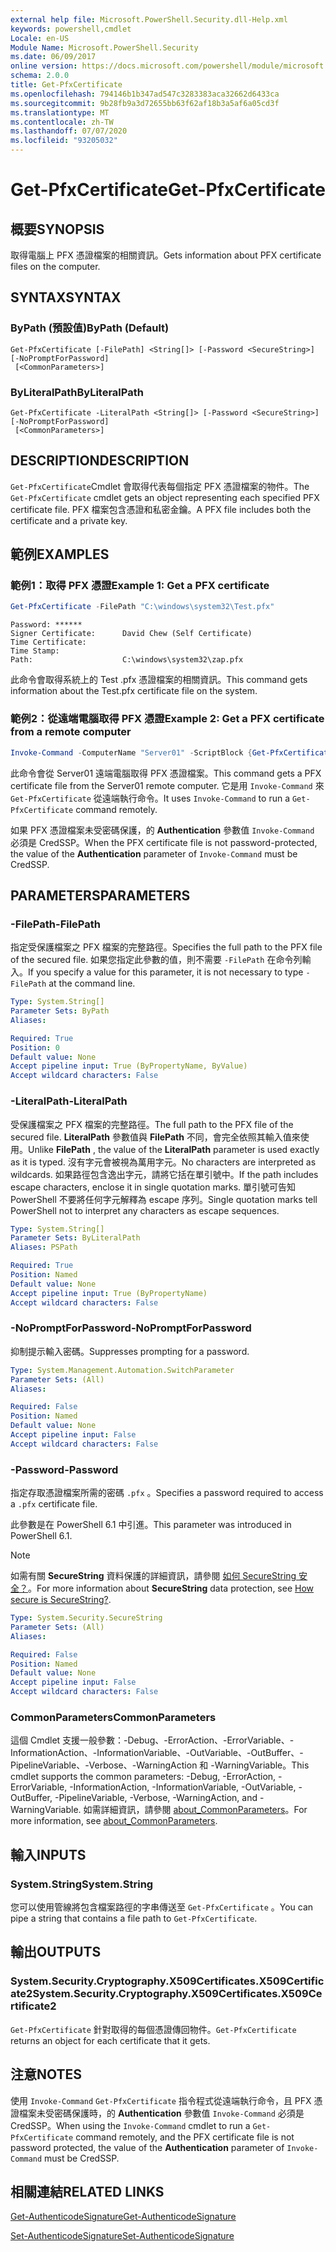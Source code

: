 ```yaml
---
external help file: Microsoft.PowerShell.Security.dll-Help.xml
keywords: powershell,cmdlet
Locale: en-US
Module Name: Microsoft.PowerShell.Security
ms.date: 06/09/2017
online version: https://docs.microsoft.com/powershell/module/microsoft.powershell.security/get-pfxcertificate?view=powershell-7.1&WT.mc_id=ps-gethelp
schema: 2.0.0
title: Get-PfxCertificate
ms.openlocfilehash: 794146b1b347ad547c3283383aca32662d6433ca
ms.sourcegitcommit: 9b28fb9a3d72655bb63f62af18b3a5af6a05cd3f
ms.translationtype: MT
ms.contentlocale: zh-TW
ms.lasthandoff: 07/07/2020
ms.locfileid: "93205032"
---
```

# <span data-ttu-id="1ebe8-103">Get-PfxCertificate</span><span class="sxs-lookup"><span data-stu-id="1ebe8-103">Get-PfxCertificate</span></span>

## <span data-ttu-id="1ebe8-104">概要</span><span class="sxs-lookup"><span data-stu-id="1ebe8-104">SYNOPSIS</span></span>
<span data-ttu-id="1ebe8-105">取得電腦上 PFX 憑證檔案的相關資訊。</span><span class="sxs-lookup"><span data-stu-id="1ebe8-105">Gets information about PFX certificate files on the computer.</span></span>

## <span data-ttu-id="1ebe8-106">SYNTAX</span><span class="sxs-lookup"><span data-stu-id="1ebe8-106">SYNTAX</span></span>

### <span data-ttu-id="1ebe8-107">ByPath (預設值)</span><span class="sxs-lookup"><span data-stu-id="1ebe8-107">ByPath (Default)</span></span>

```
Get-PfxCertificate [-FilePath] <String[]> [-Password <SecureString>] [-NoPromptForPassword]
 [<CommonParameters>]
```

### <span data-ttu-id="1ebe8-108">ByLiteralPath</span><span class="sxs-lookup"><span data-stu-id="1ebe8-108">ByLiteralPath</span></span>

```
Get-PfxCertificate -LiteralPath <String[]> [-Password <SecureString>] [-NoPromptForPassword]
 [<CommonParameters>]
```

## <span data-ttu-id="1ebe8-109">DESCRIPTION</span><span class="sxs-lookup"><span data-stu-id="1ebe8-109">DESCRIPTION</span></span>

<span data-ttu-id="1ebe8-110">`Get-PfxCertificate`Cmdlet 會取得代表每個指定 PFX 憑證檔案的物件。</span><span class="sxs-lookup"><span data-stu-id="1ebe8-110">The `Get-PfxCertificate` cmdlet gets an object representing each specified PFX certificate file.</span></span>
<span data-ttu-id="1ebe8-111">PFX 檔案包含憑證和私密金鑰。</span><span class="sxs-lookup"><span data-stu-id="1ebe8-111">A PFX file includes both the certificate and a private key.</span></span>

## <span data-ttu-id="1ebe8-112">範例</span><span class="sxs-lookup"><span data-stu-id="1ebe8-112">EXAMPLES</span></span>

### <span data-ttu-id="1ebe8-113">範例1：取得 PFX 憑證</span><span class="sxs-lookup"><span data-stu-id="1ebe8-113">Example 1: Get a PFX certificate</span></span>

```powershell
Get-PfxCertificate -FilePath "C:\windows\system32\Test.pfx"
```

```output
Password: ******
Signer Certificate:      David Chew (Self Certificate)
Time Certificate:
Time Stamp:
Path:                    C:\windows\system32\zap.pfx
```

<span data-ttu-id="1ebe8-114">此命令會取得系統上的 Test .pfx 憑證檔案的相關資訊。</span><span class="sxs-lookup"><span data-stu-id="1ebe8-114">This command gets information about the Test.pfx certificate file on the system.</span></span>

### <span data-ttu-id="1ebe8-115">範例2：從遠端電腦取得 PFX 憑證</span><span class="sxs-lookup"><span data-stu-id="1ebe8-115">Example 2: Get a PFX certificate from a remote computer</span></span>

```powershell
Invoke-Command -ComputerName "Server01" -ScriptBlock {Get-PfxCertificate -FilePath "C:\Text\TestNoPassword.pfx"} -Authentication CredSSP
```

<span data-ttu-id="1ebe8-116">此命令會從 Server01 遠端電腦取得 PFX 憑證檔案。</span><span class="sxs-lookup"><span data-stu-id="1ebe8-116">This command gets a PFX certificate file from the Server01 remote computer.</span></span> <span data-ttu-id="1ebe8-117">它是用 `Invoke-Command` 來 `Get-PfxCertificate` 從遠端執行命令。</span><span class="sxs-lookup"><span data-stu-id="1ebe8-117">It uses `Invoke-Command` to run a `Get-PfxCertificate` command remotely.</span></span>

<span data-ttu-id="1ebe8-118">如果 PFX 憑證檔案未受密碼保護，的 **Authentication** 參數值 `Invoke-Command` 必須是 CredSSP。</span><span class="sxs-lookup"><span data-stu-id="1ebe8-118">When the PFX certificate file is not password-protected, the value of the **Authentication** parameter of `Invoke-Command` must be CredSSP.</span></span>

## <span data-ttu-id="1ebe8-119">PARAMETERS</span><span class="sxs-lookup"><span data-stu-id="1ebe8-119">PARAMETERS</span></span>

### <span data-ttu-id="1ebe8-120">-FilePath</span><span class="sxs-lookup"><span data-stu-id="1ebe8-120">-FilePath</span></span>

<span data-ttu-id="1ebe8-121">指定受保護檔案之 PFX 檔案的完整路徑。</span><span class="sxs-lookup"><span data-stu-id="1ebe8-121">Specifies the full path to the PFX file of the secured file.</span></span> <span data-ttu-id="1ebe8-122">如果您指定此參數的值，則不需要 `-FilePath` 在命令列輸入。</span><span class="sxs-lookup"><span data-stu-id="1ebe8-122">If you specify a value for this parameter, it is not necessary to type `-FilePath` at the command line.</span></span>

```yaml
Type: System.String[]
Parameter Sets: ByPath
Aliases:

Required: True
Position: 0
Default value: None
Accept pipeline input: True (ByPropertyName, ByValue)
Accept wildcard characters: False
```

### <span data-ttu-id="1ebe8-123">-LiteralPath</span><span class="sxs-lookup"><span data-stu-id="1ebe8-123">-LiteralPath</span></span>

<span data-ttu-id="1ebe8-124">受保護檔案之 PFX 檔案的完整路徑。</span><span class="sxs-lookup"><span data-stu-id="1ebe8-124">The full path to the PFX file of the secured file.</span></span> <span data-ttu-id="1ebe8-125">**LiteralPath** 參數值與 **FilePath** 不同，會完全依照其輸入值來使用。</span><span class="sxs-lookup"><span data-stu-id="1ebe8-125">Unlike **FilePath** , the value of the **LiteralPath** parameter is used exactly as it is typed.</span></span> <span data-ttu-id="1ebe8-126">沒有字元會被視為萬用字元。</span><span class="sxs-lookup"><span data-stu-id="1ebe8-126">No characters are interpreted as wildcards.</span></span> <span data-ttu-id="1ebe8-127">如果路徑包含逸出字元，請將它括在單引號中。</span><span class="sxs-lookup"><span data-stu-id="1ebe8-127">If the path includes escape characters, enclose it in single quotation marks.</span></span> <span data-ttu-id="1ebe8-128">單引號可告知 PowerShell 不要將任何字元解釋為 escape 序列。</span><span class="sxs-lookup"><span data-stu-id="1ebe8-128">Single quotation marks tell PowerShell not to interpret any characters as escape sequences.</span></span>

```yaml
Type: System.String[]
Parameter Sets: ByLiteralPath
Aliases: PSPath

Required: True
Position: Named
Default value: None
Accept pipeline input: True (ByPropertyName)
Accept wildcard characters: False
```

### <span data-ttu-id="1ebe8-129">-NoPromptForPassword</span><span class="sxs-lookup"><span data-stu-id="1ebe8-129">-NoPromptForPassword</span></span>

<span data-ttu-id="1ebe8-130">抑制提示輸入密碼。</span><span class="sxs-lookup"><span data-stu-id="1ebe8-130">Suppresses prompting for a password.</span></span>

```yaml
Type: System.Management.Automation.SwitchParameter
Parameter Sets: (All)
Aliases:

Required: False
Position: Named
Default value: None
Accept pipeline input: False
Accept wildcard characters: False
```

### <span data-ttu-id="1ebe8-131">-Password</span><span class="sxs-lookup"><span data-stu-id="1ebe8-131">-Password</span></span>

<span data-ttu-id="1ebe8-132">指定存取憑證檔案所需的密碼 `.pfx` 。</span><span class="sxs-lookup"><span data-stu-id="1ebe8-132">Specifies a password required to access a `.pfx` certificate file.</span></span>

<span data-ttu-id="1ebe8-133">此參數是在 PowerShell 6.1 中引進。</span><span class="sxs-lookup"><span data-stu-id="1ebe8-133">This parameter was introduced in PowerShell 6.1.</span></span>

> [!NOTE]
> <span data-ttu-id="1ebe8-134">如需有關 **SecureString** 資料保護的詳細資訊，請參閱 [如何 SecureString 安全？](/dotnet/api/system.security.securestring#how-secure-is-securestring)。</span><span class="sxs-lookup"><span data-stu-id="1ebe8-134">For more information about **SecureString** data protection, see [How secure is SecureString?](/dotnet/api/system.security.securestring#how-secure-is-securestring).</span></span>

```yaml
Type: System.Security.SecureString
Parameter Sets: (All)
Aliases:

Required: False
Position: Named
Default value: None
Accept pipeline input: False
Accept wildcard characters: False
```

### <span data-ttu-id="1ebe8-135">CommonParameters</span><span class="sxs-lookup"><span data-stu-id="1ebe8-135">CommonParameters</span></span>

<span data-ttu-id="1ebe8-136">這個 Cmdlet 支援一般參數：-Debug、-ErrorAction、-ErrorVariable、-InformationAction、-InformationVariable、-OutVariable、-OutBuffer、-PipelineVariable、-Verbose、-WarningAction 和 -WarningVariable。</span><span class="sxs-lookup"><span data-stu-id="1ebe8-136">This cmdlet supports the common parameters: -Debug, -ErrorAction, -ErrorVariable, -InformationAction, -InformationVariable, -OutVariable, -OutBuffer, -PipelineVariable, -Verbose, -WarningAction, and -WarningVariable.</span></span> <span data-ttu-id="1ebe8-137">如需詳細資訊，請參閱 [about_CommonParameters](https://go.microsoft.com/fwlink/?LinkID=113216)。</span><span class="sxs-lookup"><span data-stu-id="1ebe8-137">For more information, see [about_CommonParameters](https://go.microsoft.com/fwlink/?LinkID=113216).</span></span>

## <span data-ttu-id="1ebe8-138">輸入</span><span class="sxs-lookup"><span data-stu-id="1ebe8-138">INPUTS</span></span>

### <span data-ttu-id="1ebe8-139">System.String</span><span class="sxs-lookup"><span data-stu-id="1ebe8-139">System.String</span></span>

<span data-ttu-id="1ebe8-140">您可以使用管線將包含檔案路徑的字串傳送至 `Get-PfxCertificate` 。</span><span class="sxs-lookup"><span data-stu-id="1ebe8-140">You can pipe a string that contains a file path to `Get-PfxCertificate`.</span></span>

## <span data-ttu-id="1ebe8-141">輸出</span><span class="sxs-lookup"><span data-stu-id="1ebe8-141">OUTPUTS</span></span>

### <span data-ttu-id="1ebe8-142">System.Security.Cryptography.X509Certificates.X509Certificate2</span><span class="sxs-lookup"><span data-stu-id="1ebe8-142">System.Security.Cryptography.X509Certificates.X509Certificate2</span></span>

<span data-ttu-id="1ebe8-143">`Get-PfxCertificate` 針對取得的每個憑證傳回物件。</span><span class="sxs-lookup"><span data-stu-id="1ebe8-143">`Get-PfxCertificate` returns an object for each certificate that it gets.</span></span>

## <span data-ttu-id="1ebe8-144">注意</span><span class="sxs-lookup"><span data-stu-id="1ebe8-144">NOTES</span></span>

<span data-ttu-id="1ebe8-145">使用 `Invoke-Command` `Get-PfxCertificate` 指令程式從遠端執行命令，且 PFX 憑證檔案未受密碼保護時，的 **Authentication** 參數值 `Invoke-Command` 必須是 CredSSP。</span><span class="sxs-lookup"><span data-stu-id="1ebe8-145">When using the `Invoke-Command` cmdlet to run a `Get-PfxCertificate` command remotely, and the PFX certificate file is not password protected, the value of the **Authentication** parameter of `Invoke-Command` must be CredSSP.</span></span>

## <span data-ttu-id="1ebe8-146">相關連結</span><span class="sxs-lookup"><span data-stu-id="1ebe8-146">RELATED LINKS</span></span>

[<span data-ttu-id="1ebe8-147">Get-AuthenticodeSignature</span><span class="sxs-lookup"><span data-stu-id="1ebe8-147">Get-AuthenticodeSignature</span></span>](Get-AuthenticodeSignature.md)

[<span data-ttu-id="1ebe8-148">Set-AuthenticodeSignature</span><span class="sxs-lookup"><span data-stu-id="1ebe8-148">Set-AuthenticodeSignature</span></span>](Set-AuthenticodeSignature.md)

